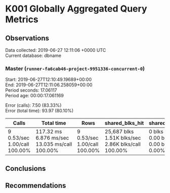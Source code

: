 # K001 Globally Aggregated Query Metrics

## Observations ##
Data collected: 2019-06-27 12:11:06 +0000 UTC  
Current database: dbname  



### Master (`runner-fa6cab46-project-9951336-concurrent-0`) ###
Start: 2019-06-27T12:10:49.19689+00:00  
End: 2019-06-27T12:11:06.258059+00:00  
Period seconds: 17.06117  
Period age: 00:00:17.061169  

Error (calls): 7.50 (83.33%)  
Error (total time): 93.97 (80.10%)

| Calls | Total&nbsp;time | Rows | shared_blks_hit | shared_blks_read | shared_blks_dirtied | shared_blks_written | blk_read_time | blk_write_time | kcache_reads | kcache_writes | kcache_user_time_ms | kcache_system_time |
|-------|------------|------|-----------------|------------------|---------------------|---------------------|---------------|----------------|--------------|---------------|---------------------|--------------------|
|9<br/>0.53/sec<br/>1.00/call<br/>100.00% |117.32&nbsp;ms<br/>6.876&nbsp;ms/sec<br/>13.035&nbsp;ms/call<br/>100.00% |9<br/>0.53/sec<br/>1.00/call<br/>100.00% |25,687&nbsp;blks<br/>1.51K&nbsp;blks/sec<br/>2.86K&nbsp;blks/call<br/>100.00% |0&nbsp;blks<br/>0.00&nbsp;blks/sec<br/>0.00&nbsp;blks/call<br/>0.00% |0&nbsp;blks<br/>0.00&nbsp;blks/sec<br/>0.00&nbsp;blks/call<br/>0.00% |0&nbsp;blks<br/>0.00&nbsp;blks/sec<br/>0.00&nbsp;blks/call<br/>0.00% |0.00&nbsp;ms<br/>0.000&nbsp;ms/sec<br/>0.000&nbsp;ms/call<br/>0.00% |0.00&nbsp;ms<br/>0.000&nbsp;ms/sec<br/>0.000&nbsp;ms/call<br/>0.00% |0.00&nbsp;bytes<br/>0.00&nbsp;bytes/sec<br/>0.00&nbsp;bytes/call<br/>0.00% |0.00&nbsp;bytes<br/>0.00&nbsp;bytes/sec<br/>0.00&nbsp;bytes/call<br/>0.00% |0.00&nbsp;ms<br/>0.000&nbsp;ms/sec<br/>0.000&nbsp;ms/call<br/>0.00% |0.00&nbsp;ms<br/>0.000&nbsp;ms/sec<br/>0.000&nbsp;ms/call<br/>0.00%|





## Conclusions ##


## Recommendations ##

